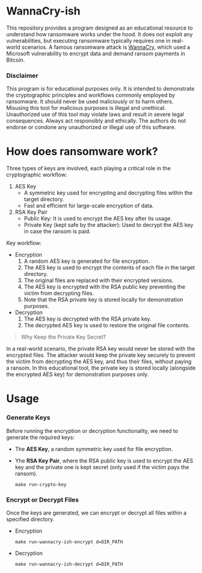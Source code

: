 # WannaCry-ish

This repository provides a program designed as an educational resource to understand how ransomware works under the hood. It does not exploit any vulnerabilities, but executing ransomware typically requires one in real-world scenarios. A famous ransomware attack is [WannaCry](https://en.wikipedia.org/wiki/WannaCry_ransomware_attack), which used a Microsoft vulnerability to encrypt data and demand ransom payments in Bitcoin. 

### Disclaimer 

This program is for educational purposes only. It is intended to demonstrate the cryptographic principles and workflows commonly employed by ransomware. It should never be used maliciously or to harm others. Misusing this tool for malicious purposes is illegal and unethical. Unauthorized use of this tool may violate laws and result in severe legal consequences. Always act responsibly and ethically. The authors do not endorse or condone any unauthorized or illegal use of this software.

# How does ransomware work?

Three types of keys are involved, each playing a critical role in the cryptographic workflow:
1. AES Key
   - A symmetric key used for encrypting and decrypting files within the target directory.
   - Fast and efficient for large-scale encryption of data.
2. RSA Key Pair
   - Public Key: It is used to encrypt the AES key after its usage.
   - Private Key (kept safe by the attacker): Used to decrypt the AES key in case the ransom is paid.

Key workflow:
- Encryption
  1. A random AES key is generated for file encryption.
  2. The AES key is used to encrypt the contents of each file in the target directory.
  3. The original files are replaced with their encrypted versions.
  4. The AES key is encrypted with the RSA public key preventing the victim from decrypting files.
  5. Note that the RSA private key is stored locally for demonstration purposes.
- Decryption
  1. The AES key is decrypted with the RSA private key.
  2. The decrypted AES key is used to restore the original file contents.

> Why Keep the Private Key Secret?

In a real-world scenario, the private RSA key would never be stored with the encrypted files. The attacker would keep the private key securely to prevent the victim from decrypting the AES key, and thus their files, without paying a ransom. In this educational tool, the private key is stored locally (alongside the encrypted AES key) for demonstration purposes only.

# Usage

### Generate Keys

Before running the encryption or decryption functionality, we need to generate the required keys:
- The **AES Key**, a random symmetric key used for file encryption.
- Yhe **RSA Key Pair**, where the RSA public key is used to encrypt the AES key and the private one is kept secret (only used if the victim pays the ransom).

      make run-crypto-key

### Encrypt or Decrypt Files

Once the keys are generated, we can encrypt or decrypt all files within a specified directory.

- Encryption
  
      make run-wannacry-ish-encrypt d=DIR_PATH

- Decryption

      make run-wannacry-ish-decrypt d=DIR_PATH

